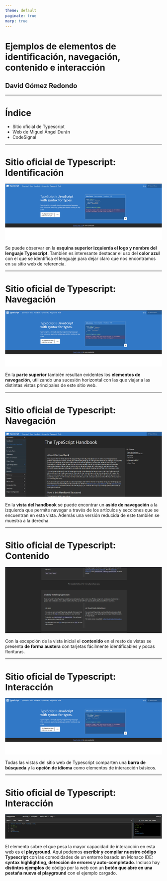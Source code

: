 ```yaml
---
theme: default
paginate: true
marp: true
---
```


# Ejemplos de elementos de identificación, navegación, contenido e interacción

## David Gómez Redondo

---

# Índice

- Sitio oficial de Typescript
- Web de Miguel Ángel Durán
- CodeSignal

---

# Sitio oficial de Typescript: Identificación

![Nav y elemento principal de la web de typescript con logo y nombre arriba a la izquierda](/assets/images/typescript-front.png)

Se puede observar en la **esquina superior izquierda el logo y nombre del lenguaje Typescript**. También es interesante destacar el uso del **color azul** con el que se identifica el lenguaje para dejar claro que nos encontramos en su sitio web de referencia.

---

# Sitio oficial de Typescript: Navegación

![Nav y elemento principal de la web de typescript con logo y nombre arriba a la izquierda](/assets/images/typescript-front.png)

En la **parte superior** también resultan evidentes los **elementos de navegación**, utilizando una sucesión horizontal con las que viajar a las distintas vistas principales de este sitio web.

---

# Sitio oficial de Typescript: Navegación

![Vista Handbook de la web de Typescript con contenido en el centro y un asides de navegación a cada lado](/assets/images/typescript-handbook.png)

En la **vista del handbook** se puede encontrar un **aside de navegación** a la izquierda que permite navegar a través de los artículos y secciones que se encuentran en esta vista. Además una versión reducida de este también se muestra a la derecha.

---

# Sitio oficial de Typescript: Contenido

![Ejemplo del contenido en la vista de descargas con tarjetas sencillas apiladas en una sola columna](/assets/images/typescript-download-content.png)

Con la excepción de la vista inicial el **contenido** en el resto de vistas se presenta **de forma austera** con tarjetas fácilmente identificables y pocas florituras.

---

# Sitio oficial de Typescript: Interacción

![Nav y elemento principal de la web de typescript con barra de búsqueda y elección de idioma en la esquina superior derecha](/assets/images/typescript-front.png)

Todas las vistas del sitio web de Typescript comparten una **barra de búsqueda** y la **opción de idioma** como elementos de interacción básicos.

---

# Sitio oficial de Typescript: Interacción

![Imagen del playground de Typescript incorporado en la propia web](/assets/images/typescript-playground.png)

El elemento sobre el que pesa la mayor capacidad de interacción en esta web es el **playground**. Aquí podemos **escribir y compilar nuestro código Typescript** con las comodidades de un entorno basado en Monaco IDE: **syntax highlighting, detección de errores y auto-completado**. Incluso hay **distintos ejemplos** de código por la web con un **botón que abre en una pestaña nueva el playground** con el ejemplo cargado.
